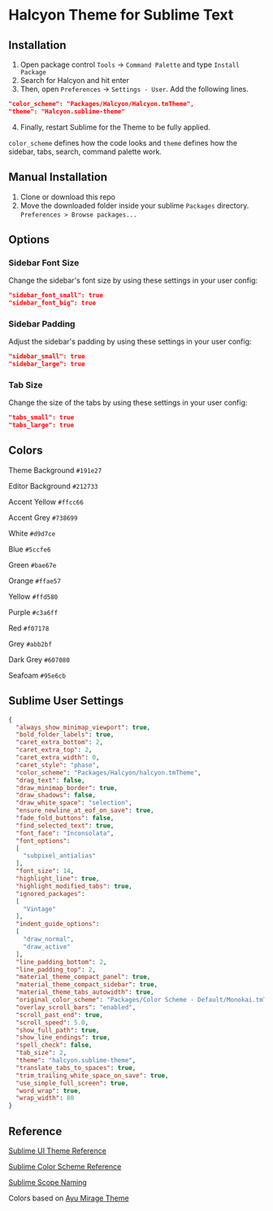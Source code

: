 # Halcyon Theme for Sublime Text

## Installation

1. Open package control `Tools` → `Command Palette` and type `Install Package`
2. Search for Halcyon and hit enter
3. Then, open `Preferences` → `Settings - User`. Add the following lines.
  ```json
  "color_scheme": "Packages/Halcyon/Halcyon.tmTheme",
  "theme": "Halcyon.sublime-theme"
  ```
4. Finally, restart Sublime for the Theme to be fully applied.

`color_scheme` defines how the code looks and `theme` defines how the sidebar, tabs, search, command palette work.

## Manual Installation

1. Clone or download this repo
1. Move the downloaded folder inside your sublime `Packages` directory. `Preferences > Browse packages...`

## Options

### Sidebar Font Size

Change the sidebar's font size by using these settings in your user config:

```json
"sidebar_font_small": true
"sidebar_font_big": true
```

### Sidebar Padding

Adjust the sidebar's padding by using these settings in your user config:

```json
"sidebar_small": true
"sidebar_large": true
```

### Tab Size

Change the size of the tabs by using these settings in your user config:

```json
"tabs_small": true
"tabs_large": true
```

## Colors

Theme Background `#191e27`

Editor Background `#212733`

Accent Yellow `#ffcc66`

Accent Grey `#738699`

White `#d9d7ce`

Blue `#5ccfe6`

Green `#bae67e`

Orange `#ffae57`

Yellow `#ffd580`

Purple `#c3a6ff`

Red `#f07178`

Grey `#abb2bf`

Dark Grey `#607080`

Seafoam `#95e6cb`

## Sublime User Settings

``` json
{
  "always_show_minimap_viewport": true,
  "bold_folder_labels": true,
  "caret_extra_bottom": 2,
  "caret_extra_top": 2,
  "caret_extra_width": 0,
  "caret_style": "phase",
  "color_scheme": "Packages/Halcyon/halcyon.tmTheme",
  "drag_text": false,
  "draw_minimap_border": true,
  "draw_shadows": false,
  "draw_white_space": "selection",
  "ensure_newline_at_eof_on_save": true,
  "fade_fold_buttons": false,
  "find_selected_text": true,
  "font_face": "Inconsolata",
  "font_options":
  [
    "subpixel_antialias"
  ],
  "font_size": 14,
  "highlight_line": true,
  "highlight_modified_tabs": true,
  "ignored_packages":
  [
    "Vintage"
  ],
  "indent_guide_options":
  [
    "draw_normal",
    "draw_active"
  ],
  "line_padding_bottom": 2,
  "line_padding_top": 2,
  "material_theme_compact_panel": true,
  "material_theme_compact_sidebar": true,
  "material_theme_tabs_autowidth": true,
  "original_color_scheme": "Packages/Color Scheme - Default/Monokai.tmTheme",
  "overlay_scroll_bars": "enabled",
  "scroll_past_end": true,
  "scroll_speed": 5.0,
  "show_full_path": true,
  "show_line_endings": true,
  "spell_check": false,
  "tab_size": 2,
  "theme": "halcyon.sublime-theme",
  "translate_tabs_to_spaces": true,
  "trim_trailing_white_space_on_save": true,
  "use_simple_full_screen": true,
  "word_wrap": true,
  "wrap_width": 80
}
```

## Reference

[Sublime UI Theme Reference](https://www.sublimetext.com/docs/3/themes.html)

[Sublime Color Scheme Reference](http://docs.sublimetext.info/en/latest/reference/color_schemes.html)

[Sublime Scope Naming](https://www.sublimetext.com/docs/3/scope_naming.html)

Colors based on [Ayu Mirage Theme](https://github.com/dempfi/ayu)
